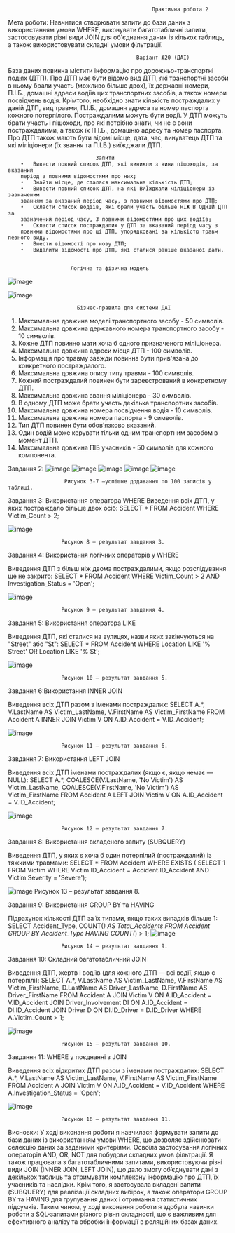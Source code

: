                                                   Практична робота 2
                                                  
Мета роботи: Навчитися створювати запити до бази даних з використанням умови WHERE, виконувати багатотабличні запити, застосовувати різні види JOIN для об'єднання даних із кількох таблиць, а також використовувати складні умови фільтрації.

                                             Варіант №20 (ДАІ)
База даних повинна містити інформацію про дорожньо-транспортні
подіях (ДТП). Про ДТП має бути відомо вид ДТП, які транспортні засоби в ньому брали участь (можливо більше двох), їх державні номери, П.І.Б., домашні адреси водіїв цих транспортних засобів, а також номери посвідчень водія. Крімтого, необхідно знати кількість постраждалих у даній ДТП, вид травми, П.І.Б., домашня адреса та номер паспорта кожного потерпілого. Постраждалими можуть бути водії. У ДТП можуть брати участь і пішоходи, про які потрібно знати, чи не є вони постраждалими, а також їх П.І.Б., домашню адресу та номер паспорта. Про ДТП також мають бути відомі місце, дата, час, винуватець ДТП та які міліціонери (їх звання та П.І.Б.) виїжджали ДТП.
                          
                                Запити
        •	Вивести повний список ДТП, які виникли з вини пішоходів, за вказаний
        період з повними відомостями про них;
        •	Знайти місце, де сталася максимальна кількість ДТП;
        •	Вивести повний список ДТП, на які ВИЇжджали міліціонери із зазначеним
        званням за вказаний період часу, з повними відомостями про ДТП;
        •	Скласти список водіїв, які брали участь більше НІЖ В ОДНІЙ ДТП за
        зазначений період часу, З повними відомостями про цих водіїв;
        •	Скласти список постраждалих у ДТП за вказаний період часу з
        повними відомостями про ці ДТП, упорядковані за кількістю травм певного виду.
        •	Внести відомості про нову ДТП;
        •	Видалити відомості про ДТП, які сталися раніше вказаної дати.

                            
                        Логічна та фізична модель
![image](https://github.com/user-attachments/assets/f28b2ca6-c263-4cf1-8a6b-23382d8fbcb9)

![image](https://github.com/user-attachments/assets/96d46b57-0b9a-4983-97ca-c6d99bad622c)


                          Бізнес-правила для системи ДАІ
1.	Максимальна довжина моделі транспортного засобу - 50 символів.
2.	Максимальна довжина державного номера транспортного засобу - 10 символів.
3.	Кожне ДТП повинно мати хоча б одного призначеного міліціонера.
4.	Максимальна довжина адреси місця ДТП - 100 символів.
5.	Інформація про травму завжди повинна бути прив'язана до конкретного постраждалого.
6.	Максимальна довжина опису типу травми - 100 символів.
7.	Кожний постраждалий повинен бути зареєстрований в конкретному ДТП.
8.	Максимальна довжина звання міліціонера - 30 символів.
9.	В одному ДТП може брати участь декілька транспортних засобів.
10.	Максимальна довжина номера посвідчення водія - 10 символів.
11.	Максимальна довжина номера паспорта - 9 символів.
12.	Тип ДТП повинен бути обов'язково вказаний.
13.	Один водій може керувати тільки одним транспортним засобом в момент ДТП.
14.	Максимальна довжина ПІБ учасників - 50 символів для кожного компонента.


Завдання 2:
 ![image](https://github.com/user-attachments/assets/ede721a9-0b3b-4876-b804-b98cf12a5be5)
![image](https://github.com/user-attachments/assets/70426e4e-f033-46c9-9392-5542e0136d26)
![image](https://github.com/user-attachments/assets/939a9c65-ea86-48f7-a4ea-b14485005f9f)
![image](https://github.com/user-attachments/assets/6cbbbacc-459c-4d75-af80-4e3493b5faf2)
![image](https://github.com/user-attachments/assets/58157818-dc36-4412-82e2-79c4fa4d3a5f)

                      Рисунок 3-7 –успішне додавання по 100 записів у таблиці.

Завдання 3: Використання оператора WHERE
Виведення всіх ДТП, у яких постраждало більше двох осіб:
SELECT * FROM Accident WHERE Victim_Count > 2;

 ![image](https://github.com/user-attachments/assets/74a0417b-965c-4ae1-b016-c273636d2067)
 
                     Рисунок 8 – результат завдання 3.

Завдання 4: Використання логічних операторів у WHERE

Виведення ДТП з більш ніж двома постраждалими, якщо розслідування ще не закрито:
SELECT * FROM Accident 
WHERE Victim_Count > 2 
AND Investigation_Status = 'Open';

 ![image](https://github.com/user-attachments/assets/518beb23-defe-4b3c-bc23-9fce3ed3e063)
 
                     Рисунок 9 – результат завдання 4.

Завдання  5: Використання оператора LIKE

Виведення ДТП, які сталися на вулицях, назви яких закінчуються на "Street" або "St":
SELECT * FROM Accident 
WHERE Location LIKE '% Street' 
OR Location LIKE '% St';

![image](https://github.com/user-attachments/assets/08210964-67ae-455b-ab4f-9069d404a27b)

                     Рисунок 10 – результат завдання 5.

Завдання 6:Використання INNER JOIN

Виведення всіх ДТП разом з іменами постраждалих:
SELECT A.*, V.LastName AS Victim_LastName, V.FirstName AS Victim_FirstName
FROM Accident A
INNER JOIN Victim V ON A.ID_Accident = V.ID_Accident;

![image](https://github.com/user-attachments/assets/9b01e87a-5dd9-4aaa-80ab-e559f6d33156)

                     Рисунок 11 – результат завдання 6.

Завдання 7: Використання LEFT JOIN

Виведення всіх ДТП іменами постраждалих (якщо є, якщо немає — NULL):
SELECT A.*, 
       COALESCE(V.LastName, 'No Victim') AS Victim_LastName, 
       COALESCE(V.FirstName, 'No Victim') AS Victim_FirstName
FROM Accident A
LEFT JOIN Victim V ON A.ID_Accident = V.ID_Accident; 

![image](https://github.com/user-attachments/assets/c8923499-35d1-4284-a342-b65b3e12587f)

                     Рисунок 12 – результат завдання 7.

Завдання 8: Використання вкладеного запиту (SUBQUERY)

Виведення ДТП, у яких є хоча б один потерпілий (постраждалий) із тяжкими травмами:
SELECT * 
FROM Accident 
WHERE EXISTS (
    SELECT 1 
    FROM Victim 
    WHERE Victim.ID_Accident = Accident.ID_Accident
    AND Victim.Severity = 'Severe');
    
 ![image](https://github.com/user-attachments/assets/566a999f-d373-4022-a4d8-7cea5572c613)
                     Рисунок 13 – результат завдання 8.

Завдання 9: Використання GROUP BY та HAVING

Підрахунок кількості ДТП за їх типами, якщо таких випадків більше 1:
SELECT Accident_Type, COUNT(*) AS Total_Accidents 
FROM Accident 
GROUP BY Accident_Type 
HAVING COUNT(*) > 1;
 ![image](https://github.com/user-attachments/assets/e9a0d7b2-063b-49ac-a3da-bddca639d689)
 
                     Рисунок 14 – результат завдання 9.

Завдання 10: Складний багатотабличний JOIN

Виведення ДТП, жертв і водіїв (для кожного ДТП — всі водії, якщо є потерпілі):
SELECT A.*, 
       V.LastName AS Victim_LastName, 
       V.FirstName AS Victim_FirstName, 
       D.LastName AS Driver_LastName, 
       D.FirstName AS Driver_FirstName
FROM Accident A
JOIN Victim V ON A.ID_Accident = V.ID_Accident
JOIN Driver_Involvement DI ON A.ID_Accident = DI.ID_Accident
JOIN Driver D ON DI.ID_Driver = D.ID_Driver
WHERE A.Victim_Count > 1;

 ![image](https://github.com/user-attachments/assets/4b8f0f60-6c44-4f6f-b84b-e796c6b5f7ee)
 
                     Рисунок 15 – результат завдання 10.

Завдання 11: WHERE у поєднанні з JOIN

Виведення всіх відкритих ДТП разом з іменами постраждалих:
SELECT A.*, 
       V.LastName AS Victim_LastName, 
       V.FirstName AS Victim_FirstName
FROM Accident A
JOIN Victim V ON A.ID_Accident = V.ID_Accident
WHERE A.Investigation_Status = 'Open';

 ![image](https://github.com/user-attachments/assets/5f6a1f18-144b-43b7-bb97-3ea1d0517a4e)
 
                     Рисунок 16 – результат завдання 11.
                              
Висновки: 
У ході виконання роботи я навчилася формувати запити до бази даних із використанням умови WHERE, що дозволяє здійснювати селекцію даних за заданими критеріями. Освоїла застосування логічних операторів AND, OR, NOT для побудови складних умов фільтрації.
Я також працювала з багатотабличними запитами, використовуючи різні види JOIN (INNER JOIN, LEFT JOIN), що дало змогу об’єднувати дані з декількох таблиць та отримувати комплексну інформацію про ДТП, їх учасників та наслідки.
Крім того, я застосувала вкладені запити (SUBQUERY) для реалізації складних вибірок, а також оператори GROUP BY та HAVING для групування даних і отримання статистичних підсумків.
Таким чином, у ході виконання роботи я здобула навички роботи з SQL-запитами різного рівня складності, що є важливим для ефективного аналізу та обробки інформації в реляційних базах даних.

